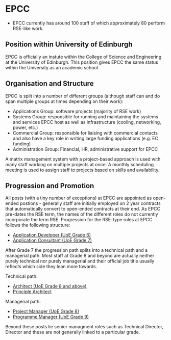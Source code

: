 # EPCC

* EPCC currently has around 100 staff of which approximately 80 perform RSE-like work.

## Position within University of Edinburgh

EPCC is officially an instute within the College of Science and Engineering at the University of Edinburgh.
This position gives EPCC the same status within the University as an academic school.

## Organisation and Structure

EPCC is split into a number of different groups (although staff can and do span multiple groups
at times depending on their work):

* Applications Group: software projects (majority of RSE work)
* Systems Group: responsible for running and maintaining the systems and services EPCC host as well as infrastructure (cooling, networking, power, etc.)
* Commercial Group: responsible for liaising with commercial contacts and also have a key role in writing large funding applications (e.g. EC funding)
* Administration Group: Financial, HR, administrative support for EPCC

A matrix management system with a project-based approach is used with many staff working on multiple
projects at once. A monthly scheduling meeting is used to assign staff to projects based on skills
and availability.

## Progression and Promotion

All posts (with a tiny number of exceptions) at EPCC are appointed as open-ended postions - generally staff are initially 
employed on 2 year contracts that automatically convert to open-ended contracts at their end. As EPCC pre-dates the
RSE term, the names of the different roles do not currently incorporate the term RSE. Progression for the RSE-type
roles at EPCC follows the following structure:

* [Application Developer (UoE Grade 6)](job-desc/appdev.md)
* [Application Consultant (UoE Grade 7)](job-desc/appcon.md)

After Grade 7 the progression path splits into a technical path and a managerial path. Most staff at Grade 8 and 
beyond are actually neither purely technical nor purely managerial and their official job title usually 
reflects which side they lean more towards.

Technical path:

* [Architect (UoE Grade 8 and above)](job-desc/arch.md)
* [Principle Architect](job-desc/parch.md)

Managerial path:

* [Project Manager (UoE Grade 8)](job-desc/projman.md)
* [Programme Manager (UoE Grade 9)](job-desc/progman.md)

Beyond these posts lie senior managment roles such as Technical Director, Director and these are not generally linked
to a particular grade.


